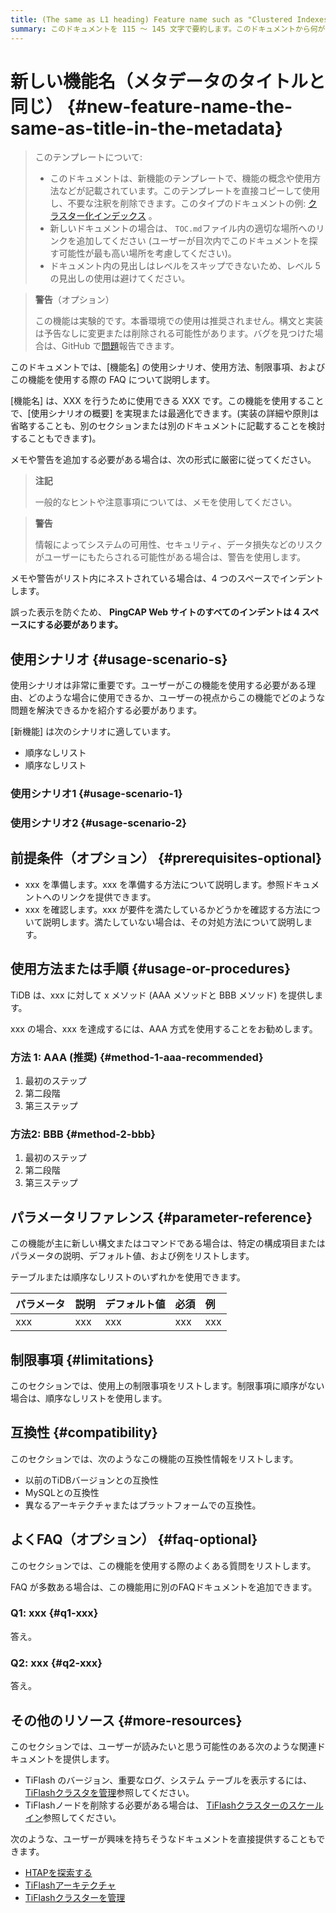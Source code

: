```yaml
---
title: (The same as L1 heading) Feature name such as "Clustered Indexes" in 59 characters or less. Include the keywords of this document. Test title here https://moz.com/learn/seo/title-tag
summary: このドキュメントを 115 ～ 145 文字で要約します。このドキュメントから何が得られるかをユーザーに伝える SEO に適した動詞で始めます。たとえば、「クラスター化インデックスとは何か、クラスター化インデックスを使用してどのように役立つかを学びます...」などです。導入段落で記事の意図を説明している場合は、長さを調整してここで使用できます。
---
```


# 新しい機能名（メタデータのタイトルと同じ） {#new-feature-name-the-same-as-title-in-the-metadata}

> このテンプレートについて:
>
> -   このドキュメントは、新機能のテンプレートで、機能の概念や使用方法などが記載されています。このテンプレートを直接コピーして使用し、不要な注釈を削除できます。このタイプのドキュメントの例: [クラスター化インデックス](/clustered-indexes.md) 。
> -   新しいドキュメントの場合は、 `TOC.md`ファイル内の適切な場所へのリンクを追加してください (ユーザーが目次内でこのドキュメントを探す可能性が最も高い場所を考慮してください)。
> -   ドキュメント内の見出しはレベルをスキップできないため、レベル 5 の見出しの使用は避けてください。

> **警告**（オプション）
>
> この機能は実験的です。本番環境での使用は推奨されません。構文と実装は予告なしに変更または削除される可能性があります。バグを見つけた場合は、GitHub で[問題](https://github.com/pingcap/tidb/issues)報告できます。

このドキュメントでは、[機能名] の使用シナリオ、使用方法、制限事項、およびこの機能を使用する際の FAQ について説明します。

[機能名] は、XXX を行うために使用できる XXX です。この機能を使用することで、[使用シナリオの概要] を実現または最適化できます。(実装の詳細や原則は省略することも、別のセクションまたは別のドキュメントに記載することを検討することもできます)。

メモや警告を追加する必要がある場合は、次の形式に厳密に従ってください。

> **注記**
>
> 一般的なヒントや注意事項については、メモを使用してください。

> **警告**
>
> 情報によってシステムの可用性、セキュリティ、データ損失などのリスクがユーザーにもたらされる可能性がある場合は、警告を使用します。

メモや警告がリスト内にネストされている場合は、4 つのスペースでインデントします。

誤った表示を防ぐため、 **PingCAP Web サイトのすべてのインデントは 4 スペースにする必要があります。**

## 使用シナリオ {#usage-scenario-s}

使用シナリオは非常に重要です。ユーザーがこの機能を使用する必要がある理由、どのような場合に使用できるか、ユーザーの視点からこの機能でどのような問題を解決できるかを紹介する必要があります。

[新機能] は次のシナリオに適しています。

-   順序なしリスト
-   順序なしリスト

### 使用シナリオ1 {#usage-scenario-1}

### 使用シナリオ2 {#usage-scenario-2}

## 前提条件（オプション） {#prerequisites-optional}

-   xxx を準備します。xxx を準備する方法について説明します。参照ドキュメントへのリンクを提供できます。
-   xxx を確認します。xxx が要件を満たしているかどうかを確認する方法について説明します。満たしていない場合は、その対処方法について説明します。

## 使用方法または手順 {#usage-or-procedures}

TiDB は、xxx に対して x メソッド (AAA メソッドと BBB メソッド) を提供します。

xxx の場合、xxx を達成するには、AAA 方式を使用することをお勧めします。

### 方法 1: AAA (推奨) {#method-1-aaa-recommended}

1.  最初のステップ
2.  第二段階
3.  第三ステップ

### 方法2: BBB {#method-2-bbb}

1.  最初のステップ
2.  第二段階
3.  第三ステップ

## パラメータリファレンス {#parameter-reference}

この機能が主に新しい構文またはコマンドである場合は、特定の構成項目またはパラメータの説明、デフォルト値、および例をリストします。

テーブルまたは順序なしリストのいずれかを使用できます。

| パラメータ | 説明  | デフォルト値 | 必須  | 例   |
| :---- | :-- | :----- | :-- | :-- |
| xxx   | xxx | xxx    | xxx | xxx |

## 制限事項 {#limitations}

このセクションでは、使用上の制限事項をリストします。制限事項に順序がない場合は、順序なしリストを使用します。

## 互換性 {#compatibility}

このセクションでは、次のようなこの機能の互換性情報をリストします。

-   以前のTiDBバージョンとの互換性
-   MySQLとの互換性
-   異なるアーキテクチャまたはプラットフォームでの互換性。

## よくFAQ（オプション） {#faq-optional}

このセクションでは、この機能を使用する際のよくある質問をリストします。

FAQ が多数ある場合は、この機能用に別のFAQドキュメントを追加できます。

### Q1: xxx {#q1-xxx}

答え。

### Q2: xxx {#q2-xxx}

答え。

## その他のリソース {#more-resources}

このセクションでは、ユーザーが読みたいと思う可能性のある次のような関連ドキュメントを提供します。

-   TiFlash のバージョン、重要なログ、システム テーブルを表示するには、 [TiFlashクラスタを管理](/tiflash/maintain-tiflash.md)参照してください。
-   TiFlashノードを削除する必要がある場合は、 [TiFlashクラスターのスケールイン](/scale-tidb-using-tiup.md#scale-in-a-tiflash-cluster)参照してください。

次のような、ユーザーが興味を持ちそうなドキュメントを直接提供することもできます。

-   [HTAPを探索する](/explore-htap.md)
-   [TiFlashアーキテクチャ](/tiflash/tiflash-overview.md#architecture)
-   [TiFlashクラスターを管理](/tiflash/maintain-tiflash.md)
